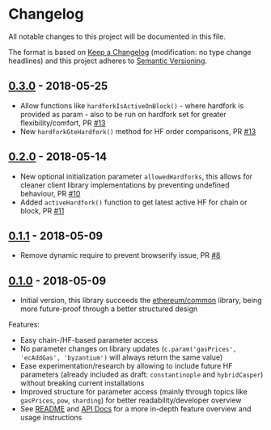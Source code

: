 # Changelog
All notable changes to this project will be documented in this file.

The format is based on [Keep a Changelog](http://keepachangelog.com/en/1.0.0/) 
(modification: no type change headlines) and this project adheres to 
[Semantic Versioning](http://semver.org/spec/v2.0.0.html).


## [0.3.0] - 2018-05-25
- Allow functions like ``hardforkIsActiveOnBlock()`` - where hardfork is provided as param - also to be run on hardfork set for greater flexibility/comfort, PR [#13](https://github.com/ethereumjs/ethereumjs-common/pull/13)
- New ``hardforkGteHardfork()`` method for HF order comparisons, PR [#13](https://github.com/ethereumjs/ethereumjs-common/pull/13)

[0.3.0]: https://github.com/ethereumjs/ethereumjs-common/compare/v0.2.0...v0.3.0

## [0.2.0] - 2018-05-14
- New optional initialization parameter ``allowedHardforks``,  this allows for cleaner client
library implementations by preventing undefined behaviour, PR [#10](https://github.com/ethereumjs/ethereumjs-common/pull/10)
- Added ``activeHardfork()`` function to get latest active HF for chain or block, PR [#11](https://github.com/ethereumjs/ethereumjs-common/pull/11)

[0.2.0]: https://github.com/ethereumjs/ethereumjs-common/compare/v0.1.1...v0.2.0

## [0.1.1] - 2018-05-09
- Remove dynamic require to prevent browserify issue, PR [#8](https://github.com/ethereumjs/ethereumjs-common/pull/8)

[0.1.1]: https://github.com/ethereumjs/ethereumjs-common/compare/v0.1.0...v0.1.1

## [0.1.0] - 2018-05-09
- Initial version, this library succeeds the [ethereum/common](https://github.com/ethereumjs/common/issues/12)
  library, being more future-proof through a better structured design
  
Features:
- Easy chain-/HF-based parameter access
- No parameter changes on library updates (``c.param('gasPrices', 'ecAddGas', 'byzantium')`` will always return the same value)
- Ease experimentation/research by allowing to include future HF parameters (already included as draft: ``constantinople`` and ``hybridCasper``) without breaking current installations
- Improved structure for parameter access (mainly through topics like ``gasPrices``, ``pow``, ``sharding``) for better readability/developer overview
- See [README](https://github.com/ethereumjs/ethereumjs-common) and [API Docs](https://github.com/ethereumjs/ethereumjs-common/blob/master/docs/index.md) for a more in-depth feature overview and usage instructions

[0.1.0]: https://github.com/ethereumjs/ethereumjs-common/compare/6d0df89...v0.1.0





